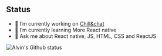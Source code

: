 ## Status
- 🔭 I’m currently working on [Chill&chat](https://github.com/Chill-and-chat/)
- 🌱 I’m currently learning More React native 
- 💬 Ask me about React native, JS, HTML, CSS and ReactJS


![Alvin's Github status](https://github-readme-stats.vercel.app/api?username=CHENG-Alvin)
